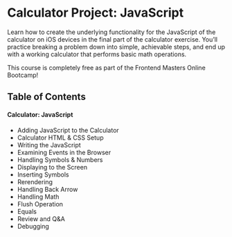 # Calculator Project: JavaScript
Learn how to create the underlying functionality for the JavaScript of the calculator on iOS devices in the final part of the calculator exercise. You’ll practice breaking a problem down into simple, achievable steps, and end up with a working calculator that performs basic math operations.

This course is completely free as part of the Frontend Masters Online Bootcamp!

## Table of Contents
#### Calculator: JavaScript
- Adding JavaScript to the Calculator
- Calculator HTML & CSS Setup
- Writing the JavaScript
- Examining Events in the Browser
- Handling Symbols & Numbers
- Displaying to the Screen
- Inserting Symbols
- Rerendering
- Handling Back Arrow
- Handling Math
- Flush Operation
- Equals
- Review and Q&A
- Debugging

